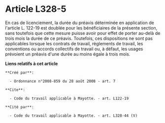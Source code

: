 # Article L328-5

En cas de licenciement, la durée du préavis déterminée en application de l'article L. 122-19 est doublée pour les
bénéficiaires de la présente section, sans toutefois que cette mesure puisse avoir pour effet de porter au-delà de trois mois
la durée de ce préavis. Toutefois, ces dispositions ne sont pas applicables lorsque les contrats de travail, règlements de
travail, les conventions ou accords collectifs de travail ou, à défaut, les usages prévoient un préavis d'une durée au moins
égale à trois mois.

**Liens relatifs à cet article**

	**Créé par**:

	  - Ordonnance n°2008-859 du 28 août 2008 - art. 7

	**Cite**:

	  - Code du travail applicable à Mayotte. - art. L122-19

	**Cité par**:

	  - Code du travail applicable à Mayotte. - art. L328-44 (V)

